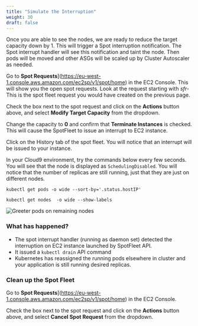 ```yaml
---
title: "Simulate the Interruption"
weight: 30
draft: false
---
```


Once you are able to see the nodes, we are ready to reduce the target capacity down by 1. This will trigger a Spot interruption notification. The Spot interrupt handler will see this notification and taint the node. Then pods will be moved and other ASGs will be scaled up by Cluster Autoscaler as needed.
 
Go to **Spot Requests**](https://eu-west-1.console.aws.amazon.com/ec2sp/v1/spot/home) in the EC2 Console. This will show you the open spot requests. Look at the request starting with *sfr-* This is the spot fleet request you would have created on the previous page.

Check the box next to the spot request and click on the **Actions** button above, and select **Modify Target Capacity** from the dropdown.
  
Change the capacity to **0** and confirm that **Terminate Instances** is checked. This will cause the SpotFleet to issue an interrupt to EC2 instance.

Click on the History tab of the spot fleet. You will notice that an interrupt will be issued to your instance. 

In your Cloud9 environment,  try the commands below every few seconds. You will see that the node is displayed as `SchedulingDisabled`. You will notice that the number of replicas are still running, just that they are just on different nodes.

```
kubectl get pods -o wide --sort-by='.status.hostIP'
```

```
kubectl get nodes  -o wide --show-labels 
```  
![Greeter pods on remaining nodes](/images/remainingspotpods.png)

### What has happened?

* The spot interrupt handler (running as daemon set) detected the interruption on EC2 instance launched by SpotFleet API.
* It issued a `kubectl drain` API command
* Kubernetes has reassigned the running pods elsewhere in cluster and your application is still running desired replicas.

### Clean up the Spot Fleet
Go to **Spot Requests**](https://eu-west-1.console.aws.amazon.com/ec2sp/v1/spot/home) in the EC2 Console. 

Check the box next to the spot request and click on the **Actions** button above, and select **Cancel Spot Request** from the dropdown.


